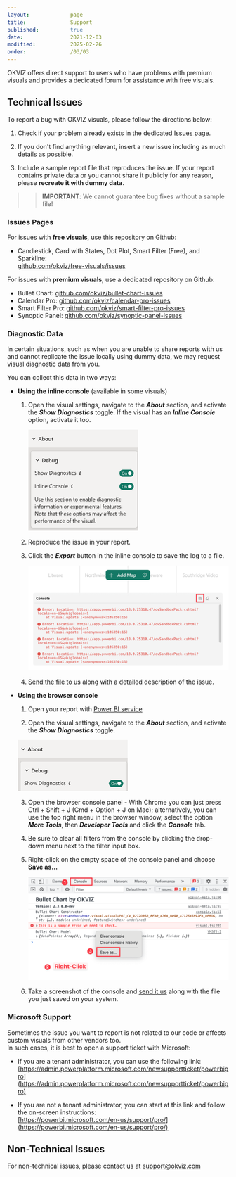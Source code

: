 ```yaml
---
layout:             page
title:              Support
published:          true
date:               2021-12-03
modified:           2025-02-26
order:              /03/03
---
```

OKVIZ offers direct support to users who have problems with premium visuals and provides a dedicated forum for assistance with free visuals.

## Technical Issues

To report a bug with OKVIZ visuals, please follow the directions below:

1. Check if your problem already exists in the dedicated [Issues page](#issues-pages).

2. If you don't find anything relevant, insert a new issue including as much details as possible.

3. Include a sample report file that reproduces the issue. If your report contains private data or you cannot share it publicly for any reason, please **recreate it with dummy data**.

>> **IMPORTANT**: We cannot guarantee bug fixes without a sample file!

### Issues Pages

For issues with **free visuals**, use this repository on Github:
- Candlestick, Card with States, Dot Plot, Smart Filter (Free), and Sparkline:  
[github.com/okviz/free-visuals/issues](https://github.com/okviz/free-visuals/issues)


For issues with **premium visuals**, use a dedicated repository on Github:
- Bullet Chart: [github.com/okviz/bullet-chart-issues](https://github.com/okviz/bullet-chart-issues)
- Calendar Pro: [github.com/okviz/calendar-pro-issues](https://github.com/okviz/calendar-pro-issues)
- Smart Filter Pro: [github.com/okviz/smart-filter-pro-issues](https://github.com/okviz/smart-filter-pro-issues)
- Synoptic Panel: [github.com/okviz/synoptic-panel-issues](https://github.com/okviz/synoptic-panel-issues)

### Diagnostic Data

In certain situations, such as when you are unable to share reports with us and cannot replicate the issue locally using dummy data, we may request visual diagnostic data from you.

You can collect this data in two ways:

- **Using the inline console** (available in some visuals)

    1. Open the visual settings, navigate to the ***About*** section, and activate the ***Show Diagnostics*** toggle. If the visual has an ***Inline Console*** option, activate it too.

        <img src="images/diagnostics-inline.png" width="250">

    2. Reproduce the issue in your report.

    3. Click the ***Export*** button in the inline console to save the log to a file.

        <img src="images/inline-console.png" width="600">

    4. [Send the file to us](mailto:support@okviz.com) along with a detailed description of the issue.


- **Using the browser console**

    1. Open your report with [Power BI service](https://app.powerbi.com)

    2. Open the visual settings, navigate to the ***About*** section, and activate the ***Show Diagnostics*** toggle.

    <img src="images/diagnostics.png" width="250">

    3. Open the browser console panel - With Chrome you can just press Ctrl + Shift + J (Cmd + Option + J on Mac);  alternatively, you can use the top right menu in the browser window, select the option ***More Tools***, then ***Developer Tools*** and click the ***Console*** tab.

    4. Be sure to clear all filters from the console by clicking the drop-down menu next to the filter input box.

    5. Right-click on the empty space of the console panel and choose **Save as...**

        <img src="images/save-console.png" width="650">

    6. Take a screenshot of the console and [send it us](mailto:support@okviz.com) along with the file you just saved on your system.


### Microsoft Support

Sometimes the issue you want to report is not related to our code or affects custom visuals from other vendors too.  
In such cases, it is best to open a support ticket with Microsoft:

- If you are a tenant administrator, you can use the following link:  
    [https://admin.powerplatform.microsoft.com/newsupportticket/powerbipro](https://admin.powerplatform.microsoft.com/newsupportticket/powerbipro)

- If you are not a tenant administrator, you can start at this link and follow the on-screen instructions:  
    [https://powerbi.microsoft.com/en-us/support/pro/](https://powerbi.microsoft.com/en-us/support/pro/)

## Non-Technical Issues

For non-technical issues, please contact us at [support@okviz.com](mailto:support@okviz.com)